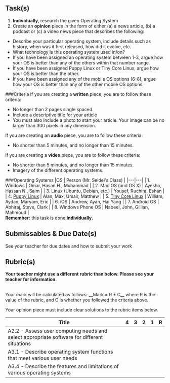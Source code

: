 Task(s)
-------
1. __Individually__, research the given Operating System
2. Create an __opinion__ piece in the form of either (a) a news article, (b) a podcast or (c) a video news piece that describes the following:
  * Describe your particular operating system, include details such as history, when was it first released, how did it evolve, etc.
  * What technology is this operating system used in/on?
  * If you have been assigned an operating system between 1-3, argue how your OS is better than any of the others within that number range.
  * If you have been assigned Puppy Linux or Tiny Core Linux, argue how your OS is better than the other.
  * If you have been assigned any of the mobile OS options (6-8), argue how your OS is better than any of the other mobile OS options.

###Criteria
If you are creating a __written__ piece, you are to follow these criteria:

* No longer than 2 pages single spaced.  
* Include a descriptive title for your article
* You must also include a photo to start your article.  Your image can be no larger than 300 pixels in any dimension.

If you are creating an __audio__ piece, you are to follow these criteria:

* No shorter than 5 minutes, and no longer than 15 minutes.

If you are creating a __video__ piece, you are to follow these criteria:

* No shorter than 5 minutes, and no longer than 15 minutes.
* Imagery of the different operating systems. 

###Operating Systems
|OS | Person (Mr. Seidel's Class) |
|---|---|
| 1. Windows | Omar, Hasan H., Muhammad |
| 2. Mac OS (and OS X) | Ayesha, Hassan N., Saim |
| 3. Linux (Ubuntu, Debian, etc.) | Yousef, Ruchira, Eshan |
| 4. [Puppy Linux](http://puppylinux.org/) | Alan, Max, Umair, Matthew |
| 5. [Tiny Core Linux](http://tinycorelinux.net/) | William, Aydan, Maryam, Eric |
| 6. iOS | Andrew, Ayan, Hai Yang |
| 7. Android OS | Abhiraj, Steve, Clark |
| 8. Windows Phone OS | Nabeel, John, Gillian, Mahmoud |  
**Remember:** this task is done **individually**.


Submissables & Due Date(s)
----------
See your teacher for due dates and how to submit your work


Rubric(s)
---------
**Your teacher might use a different rubric than below.  Please see your teacher for information.**

<br/>
Your mark will be calculated as follows: __Mark = R * C__ where R is the value of the rubric, and C is whether you followed the criteria above. 

Your opinion piece must include clear solutions to the rubric items below.

| Title | 4 | 3 | 2 | 1 | R |
| ----- | --- | --- | --- | --- | --- |
|A2.2 - Assess user computing needs and select appropriate software for different situations | | | | | |
|A3.1 - Describe operating system functions that meet various user needs | | | | | |
|A3.4 - Describe the features and limitations of various operating systems | | | | | |
